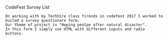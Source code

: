 CodeFest Survay List
    
    On working with my Techhire class firends in codefest 2017 I worked to builed a survey questionare form. 
    Our theme of project is "Heping peolpe after natural disaster". 
    In this form I simply use HTML with different inputs and radio buttons.